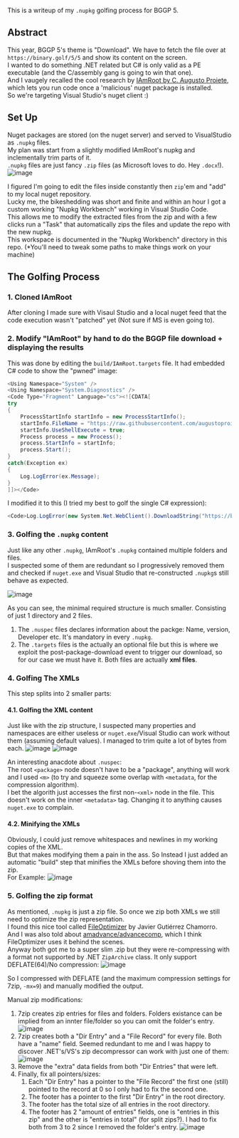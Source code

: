 This is a writeup of my `.nupkg` golfing process for BGGP 5.

## Abstract
This year, BGGP 5's theme is "Download". We have to fetch the file over at `https://binary.golf/5/5` and show its content on the screen.  
I wanted to do something .NET related but C# is only valid as a PE executable (and the C/assembly gang is going to win that one).  
And I vaugely recalled the cool research by [IAmRoot by C. Augusto Proiete](https://github.com/augustoproiete/i-am-root-nuget-package), which lets you run code once a 'malicious' nuget package is installed.  
So we're targeting Visual Studio's nuget client :)

## Set Up
Nuget packages are stored (on the nuget server) and served to VisualStudio as `.nupkg` files.  
My plan was start from a slightly modified IAmRoot's nupkg and inclementally trim parts of it.  
`.nupkg` files are just fancy `.zip` files (as Microsoft loves to do. Hey `.docx`!).  
![image](https://github.com/theXappy/NupkgGolfing/assets/10898152/eab4a177-f3b9-4ec3-9a18-90850691a4f7)

I figured I'm going to edit the files inside constantly then `zip`'em and "add" to my local nuget repository.  
Lucky me, the bikeshedding was short and finite and within an hour I got a custom working "Nupkg Workbench" working in Visual Studio Code.  
This allows me to modify the extracted files from the zip and with a few clicks run a "Task" that automatically zips the files and update the repo with the new nupkg.  
This workspace is documented in the "Nupkg Workbench" directory in this repo. 
(*You'll need to tweak some paths to make things work on your machine)

## The Golfing Process
### 1. Cloned IAmRoot
After cloning I made sure with Visaul Studio and a local nuget feed that the code execution wasn't "patched" yet (Not sure if MS is even going to).

### 2. Modify "IAmRoot" by hand to do the BGGP file download + displaying the results
This was done by editing the `build/IAmRoot.targets` file. It had embedded C# code to show the "pwned" image:
```C#
<Using Namespace="System" />
<Using Namespace="System.Diagnostics" />
<Code Type="Fragment" Language="cs"><![CDATA[
try
{
	ProcessStartInfo startInfo = new ProcessStartInfo();
	startInfo.FileName = "https://raw.githubusercontent.com/augustoproiete/i-am-root-nuget-package/master/assets/i-am-root.jpg";
	startInfo.UseShellExecute = true;
	Process process = new Process();
	process.StartInfo = startInfo;
	process.Start();
}
catch(Exception ex)
{
    Log.LogError(ex.Message);
}
]]></Code>
```
I modified it to this (I tried my best to golf the single C# expression):
```C#
<Code>Log.LogError(new System.Net.WebClient().DownloadString("https://binary.golf/5/5"));</Code>
```

### 3. Golfing the `.nupkg` content
Just like any other `.nupkg`, IAmRoot's `.nupkg` contained multiple folders and files.  
I suspected some of them are redundant so I progressively removed them and checked if `nuget.exe` and Visual Studio that re-constructed `.nupkg`s still behave as expected.

![image](https://github.com/theXappy/NupkgGolfing/assets/10898152/de481566-aa5c-4b2d-a67c-e705898bdad9)

As you can see, the minimal required structure is much smaller. Consisting of just 1 directory and 2 files.  
1. The `.nuspec` files declares information about the packge: Name, version, Developer etc. It's mandatory in every `.nupkg`.
2. The `.targets` files is the actually an optional file but this is where we exploit the post-package-download event to trigger our download, so for our case we must have it.
Both files are actually **xml files**.

### 4. Golfing The XMLs
This step splits into 2 smaller parts:
#### 4.1. Golfing the XML content
Just like with the zip structure, I suspected many properties and namespaces are either useless or `nuget.exe`/Visual Studio can work without them (assuming default values).
I managed to trim quite a lot of bytes from each.
![image](https://github.com/theXappy/NupkgGolfing/assets/10898152/91ff14d2-0e61-472b-b564-3406f5b8ffb9)
![image](https://github.com/theXappy/NupkgGolfing/assets/10898152/172a725d-da92-4676-8606-6e91cc68446b)


An interesting anacdote about `.nuspec`:  
The root `<package>` node doesn't have to be a "package", anything will work and I used `<m>` (to try and squeeze some overlap with `<metadata`, for the compression algorithm).  
I bet the algorith just accesses the first non-`<xml>` node in the file.
This doesn't work on the inner `<metadata>` tag. Changing it to anything causes `nuget.exe` to complain.

#### 4.2. Minifying the XMLs
Obviously, I could just remove whitespaces and newlines in my working copies of the XML.  
But that makes modifying them a pain in the ass. So Instead I just added an automatic "build" step that minifies the XMLs before shoving them into the zip.  
For Example:
![image](https://github.com/theXappy/NupkgGolfing/assets/10898152/0913fdb8-5675-4449-86c5-1fb633558d62)

### 5. Golfing the zip format
As mentioned, `.nupkg` is just a zip file. So once we zip both XMLs we still need to optimize the zip representation.  
I found this nice tool called [FileOptimizer](https://nikkhokkho.sourceforge.io/?page=FileOptimizer) by Javier Gutiérrez Chamorro.  
And I was also told about [amadvance/advancecomp](https://github.com/amadvance/advancecomp), which I think FileOptimizer uses it behind the scenes.  
Anyway both got me to a super slim .zip but they were re-compressing with a format not supported by .NET `ZipArchive` class. It only support DEFLATE(64)/No compression:
![image](https://github.com/theXappy/NupkgGolfing/assets/10898152/6b11c599-6e11-4f58-b746-ab59bc687007)

So I compressed with DEFLATE (and the maximum compression settings for 7zip, `-mx=9`) and manually modified the output.  

Manual zip modifications:
1. 7zip creates zip entries for files and folders. Folders existance can be implied from an innter file/folder so you can omit the folder's entry.
![image](https://github.com/theXappy/NupkgGolfing/assets/10898152/699fddc9-e87f-4951-9296-516f7c513178)
2. 7zip creates both a "Dir Entry" and a "File Record" for every file. Both have a "name" field.
   Seemed redundant to me and I was happy to discover .NET's/VS's zip decompressor can work with just one of them:
![image](https://github.com/theXappy/NupkgGolfing/assets/10898152/265634ce-09af-4a2e-91c0-cb2a3777f83f)
3. Remove the "extra" data fields from both "Dir Entries" that were left.
4. Finally, fix all pointers/sizes:
     1. Each "Dir Entry" has a pointer to the "File Record" the first one (still) pointed to the record at 0 so I only had to fix the second one.
     2. The footer has a pointer to the first "Dir Entry" in the root directory.
     3. The footer has the total size of all entries in the root directory.
     4. The footer has 2 "amount of entries" fields, one is "entries in this zip" and the other is "entries in total" (for split zips?). I had to fix both from 3 to 2 since I removed the folder's entry.
![image](https://github.com/theXappy/NupkgGolfing/assets/10898152/91e8635c-c4cc-4b65-8282-57c1184a6504)




